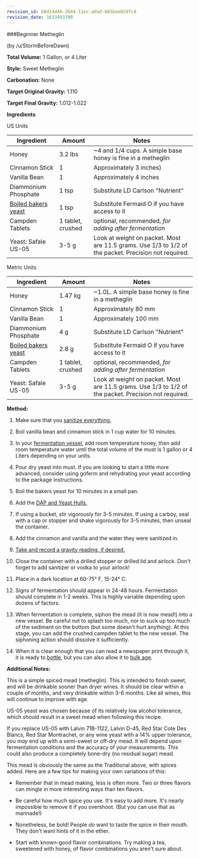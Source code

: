 ```yaml
---
revision_id: b0d14d46-2644-11ec-adad-b65bee02dfc8
revision_date: 1633483700
---
```


###Beginner Metheglin

(by /u/StormBeforeDawn)

**Total Volume:** 1 Gallon, or 4 Liter

**Style:** Sweet Metheglin

**Carbonation:** None

**Target Original Gravity:** 1.110

**Target Final Gravity:** 1.012-1.022

**Ingredients**

US Units

Ingredient| Amount | Notes
---|---|---
Honey | 3.2 lbs | ~4 and 1/4 cups. A simple base honey is fine in a metheglin
Cinnamon Stick | 1 | Approximately 3 inches) 
Vanilla Bean | 1 | Approximately 4 inches
Diammonium Phosphate | 1 tsp | Substitute LD Carlson "Nutrient"
[Boiled bakers yeast](/ingredients/nutrients#wiki_using_boiled_bread_yeast_.28bby.29_as_a_fermaid_o_substitude)  | 1 tsp | Substitute Fermaid O if you have access to it
Campden Tablets | 1 tablet, crushed | optional, recommended, *for adding after fermentation*
Yeast: Safale US-05 | 3-5 g | Look at weight on packet. Most are 11.5 grams. Use 1/3 to 1/2 of the packet. Precision not required.

Metric Units

Ingredient| Amount | Notes
---|---|---
Honey | 1.47 kg | ~1.0L. A simple base honey is fine in a metheglin
Cinnamon Stick | 1 | Approximately 80 mm 
Vanilla Bean | 1 | Approximately 100 mm
Diammonium Phosphate | 4 g | Substitute LD Carlson "Nutrient"
[Boiled bakers yeast](/ingredients/nutrients#wiki_using_boiled_bread_yeast_.28bby.29_as_a_fermaid_o_substitude)  | 2.8 g | Substitute Fermaid O if you have access to it
Campden Tablets | 1 tablet, crushed | optional, recommended, *for adding after fermentation*
Yeast: Safale US-05 | 3-5 g | Look at weight on packet. Most are 11.5 grams. Use 1/3 to 1/2 of the packet. Precision not required.

**Method:**

1. Make sure that you [sanitize everything.](/r/mead/wiki/process/sanitation)

1. Boil vanilla bean and cinnamon stick in 1 cup water for 10 minutes.

1. In your [fermentation vessel](/r/mead/wiki/resources/equipment), add room temperature honey, then add room temperature water until the total volume of the must is 1 gallon or 4 Liters depending on your units. 

1. Pour dry yeast into must. If you are looking to start a little more advanced, consider using goferm and rehydrating your yeast according to the package instructions.

1. Boil the bakers yeast for 10 minutes in a small pan.

1. Add the [DAP and Yeast Hulls.](/r/mead/wiki/ingredients/nutrients)

1. If using a bucket, stir vigorously for 3-5 minutes. If using a carboy, seal with a cap or stopper and shake vigorously for 3-5 minutes, then unseal the container.

1. Add the cinnamon and vanilla and the water they were sanitized in.

1. [Take and record a gravity reading, if desired.](/faq/hydrometer)

1. Close the container with a drilled stopper or drilled lid and airlock. Don't forget to add sanitizer or vodka to your airlock!

1. Place in a dark location at 60-75° F, 15-24° C.

1. Signs of fermentation should appear in 24-48 hours. Fermentation should complete in 1-2 weeks. This is highly variable depending upon dozens of factors.

1. When fermentation is complete, siphon the mead (it is now mead!) into a new vessel. Be careful not to splash too much, nor to suck up too much of the sediment on the bottom (but some doesn't hurt anything). At this stage, you can add the crushed campden tablet to the new vessel. The siphoning action should dissolve it sufficiently.

1. When it is clear enough that you can read a newspaper print through it, it is ready to [bottle](/r/mead/wiki/process/packaging), but you can also allow it to [bulk age](/r/mead/wiki/process/aging).

**Additional Notes:**

This is a simple spiced mead (metheglin). This is intended to finish sweet, and will be drinkable sooner than dryer wines. It should be clear within a couple of months, and very drinkable within 3-6 months. Like all wines, this will continue to improve with age. 

US-05 yeast was chosen because of its relatively low alcohol tolerance, which should result in a sweet mead when following this recipe.

If you replace US-05 with Lalvin 71B-1122, Lalvin D-45, Red Star Cote Des Blancs, Red Star Montrachet, or any wine yeast with a 14% upper tolerance, you *may* end up with a semi-sweet or off-dry mead. It will depend upon fermentation conditions and the accuracy of your measurements. This could also produce a completely bone-dry (no residual sugar) mead.

This mead is obviously the same as the Traditional above, with spices added. Here are a few tips for making your own variations of this:

* Remember that in mead making, less is often more. Two or three flavors can mingle in more interesting ways than ten flavors.

* Be careful how much spice you use. It's easy to add more. It's nearly impossible to remove it if you overshoot. (But you can use that as marinade!)

* Nonetheless, be bold! People *do* want to taste the spice in their mouth. They don't want hints of it in the ether.

* Start with known-good flavor combinations. Try making a tea, sweetened with honey, of flavor combinations you aren't sure about.